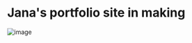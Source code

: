 # Jana's portfolio site in making

![image](https://user-images.githubusercontent.com/78354406/149651008-dd7d9be6-9328-4468-8ac3-c0749901de0e.png)
